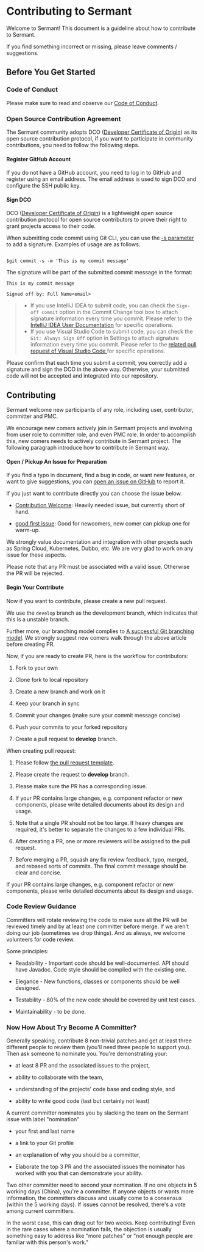 # Contributing to Sermant

Welcome to Sermant! This document is a guideline about how to contribute to Sermant.

If you find something incorrect or missing, please leave comments / suggestions.

## Before You Get Started

### Code of Conduct

Please make sure to read and observe our [Code of Conduct](https://github.com/huaweicloud/Sermant/tree/develop/CODE_OF_CONDUCT.md).

### Open Source Contribution Agreement

The Sermant community adopts DCO ([Developer Certificate of Origin]( https://developercertificate.org/ )) as its open source contribution protocol, if you want to participate in community contributions, you need to follow the following steps.

#### Register GitHub Account

If you do not have a GitHub account, you need to log in to GitHub and register using an email address. The email address is used to sign DCO and configure the SSH public key.

#### Sign DCO

DCO ([Developer Certificate of Origin]( https://developercertificate.org/ ))  is a lightweight open source contribution protocol for open source contributors to prove their right to grant projects access to their code.

When submitting code commit using Git CLI, you can use the [-s parameter](https://git-scm.com/docs/git-commit) to add a signature. Examples of usage are as follows:

```Shell

$git commit -s -m 'This is my commit message'

```

The signature will be part of the submitted commit message in the format:

```
This is my commit message

Signed off by: Full Name<email>

```

> - If you use IntelliJ IDEA to submit code, you can check the `Sign-off commit` option in the Commit Change tool box to attach signature information every time you commit. Please refer to the [IntelliJ IDEA User Documentation](https://www.jetbrains.com/help/idea/commit-changes-dialog.html#2ddf66ea)  for specific operations.
> - If you use Visual Studio Code to submit code, you can check the `Git: Always Sign Off` option in Settings to attach signature information every time you commit. Please refer to the [related pull request of Visual Studio Code ](https://www.jetbrains.com/help/idea/commit-changes-dialog.html#2ddf66ea) for specific operations.

Please confirm that each time you submit a commit, you correctly add a signature and sign the DCO in the above way. Otherwise, your submitted code will not be accepted and integrated into our  repository.

## Contributing

Sermant welcome new participants of any role, including user, contributor, committer and PMC.

We encourage new comers actively join in Sermant projects and involving from user role to committer role, and even PMC role. In order to accomplish this, new comers needs to actively contribute in Sermant project. The following paragraph introduce how to contribute in Sermant way.

#### Open / Pickup An Issue for Preparation

If you find a typo in document, find a bug in code, or want new features, or want to give suggestions, you can [open an issue on GitHub](https://github.com/huaweicloud/Sermant/issues/new) to report it.

If you just want to contribute directly you can choose the issue below.

-   [Contribution Welcome](https://github.com/huaweicloud/Sermant/labels/contribution%20welcome): Heavily needed issue, but currently short of hand.
    
-   [good first issue](https://github.com/huaweicloud/Sermant/labels/good%20first%20issue): Good for newcomers, new comer can pickup one for warm-up.
    

We strongly value documentation and integration with other projects such as Spring Cloud, Kubernetes, Dubbo, etc. We are very glad to work on any issue for these aspects.

Please note that any PR must be associated with a valid issue. Otherwise the PR will be rejected.

#### Begin Your Contribute

Now if you want to contribute, please create a new pull request.

We use the `develop` branch as the development branch, which indicates that this is a unstable branch.

Further more, our branching model complies to [A successful Git branching model](https://nvie.com/posts/a-successful-git-branching-model/). We strongly suggest new comers walk through the above article before creating PR.

Now, if you are ready to create PR, here is the workflow for contributors:

1.  Fork to your own
    
2.  Clone fork to local repository
    
3.  Create a new branch and work on it
    
4.  Keep your branch in sync
    
5.  Commit your changes (make sure your commit message concise)
    
6.  Push your commits to your forked repository
    
7.  Create a pull request to **develop** branch.
    

When creating pull request:

1.  Please follow [the pull request template](https://github.com/huaweicloud/Sermant/tree/develop/.github/PULL_REQUEST_TEMPLATE.md).
    
2.  Please create the request to **develop** branch.
    
3.  Please make sure the PR has a corresponding issue.
    
4.  If your PR contains large changes, e.g. component refactor or new components, please write detailed documents about its design and usage.
    
5.  Note that a single PR should not be too large. If heavy changes are required, it's better to separate the changes to a few individual PRs.
    
6.  After creating a PR, one or more reviewers will be assigned to the pull request.
    
7.  Before merging a PR, squash any fix review feedback, typo, merged, and rebased sorts of commits. The final commit message should be clear and concise.
    

If your PR contains large changes, e.g. component refactor or new components, please write detailed documents about its design and usage.

### Code Review Guidance

Committers will rotate reviewing the code to make sure all the PR will be reviewed timely and by at least one committer before merge. If we aren't doing our job (sometimes we drop things). And as always, we welcome volunteers for code review.

Some principles:

-   Readability - Important code should be well-documented. API should have Javadoc. Code style should be complied with the existing one.
    
-   Elegance - New functions, classes or components should be well designed.
    
-   Testability - 80% of the new code should be covered by unit test cases.
    
-   Maintainability - to be done.
    

### Now How About Try Become A Committer?

Generally speaking, contribute 8 non-trivial patches and get at least three different people to review them (you'll need three people to support you). Then ask someone to nominate you. You're demonstrating your:

-   at least 8 PR and the associated issues to the project,
    
-   ability to collaborate with the team,
    
-   understanding of the projects' code base and coding style, and
    
-   ability to write good code (last but certainly not least)
    

A current committer nominates you by slacking the team on the Sermant issue with label "nomination"

-   your first and last name
    
-   a link to your Git profile
    
-   an explanation of why you should be a committer,
    
-   Elaborate the top 3 PR and the associated issues the nominator has worked with you that can demonstrate your ability.
    

Two other committer need to second your nomination. If no one objects in 5 working days (China), you're a committer. If anyone objects or wants more information, the committers discuss and usually come to a consensus (within the 5 working days). If issues cannot be resolved, there's a vote among current committers.

<MyImage src="/docs-img/contribute.png"/>

In the worst case, this can drag out for two weeks. Keep contributing! Even in the rare cases where a nomination fails, the objection is usually something easy to address like "more patches" or "not enough people are familiar with this person's work."
